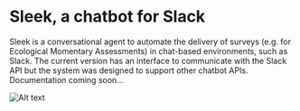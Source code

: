 # Sleek, a chatbot for Slack

Sleek is a conversational agent to automate the delivery of surveys (e.g. for Ecological Momentary Assessments) in chat-based environments, such as Slack. The current version has an interface to communicate with the Slack API but the system was designed to support other chatbot APIs. Documentation coming soon...

![Alt text](https://github.com/samiroid/sleek/blob/master/sleek_pic.png?raw=true "Optional Title")



